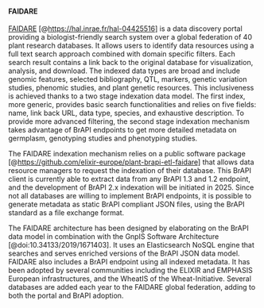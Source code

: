 #### FAIDARE

<!-- Cyril P, first draft-->
[FAIDARE](https://urgi.versailles.inrae.fr/faidare/) [@https://hal.inrae.fr/hal-04425516] is a data discovery portal providing a biologist-friendly search system over a global federation of 40 plant research databases. 
It allows users to identify data resources using a full text search approach combined with domain specific filters. 
Each search result contains a link back to the original database for visualization, analysis, and download. 
The indexed data types are broad and include genomic features, selected bibliography, QTL, markers, genetic variation studies, phenomic studies, and plant genetic resources. 
This inclusiveness is achieved thanks to a two stage indexation data model. The first index, more generic, provides basic search functionalities and relies on five fields: name, link back URL, data type, species, and exhaustive description. 
To provide more advanced filtering, the second stage indexation mechanism takes advantage of BrAPI endpoints to get more detailed metadata on germplasm, genotyping studies and phenotyping studies. 

The FAIDARE indexation mechanism relies on a public software package [@https://github.com/elixir-europe/plant-brapi-etl-faidare] that allows data resource managers to request the indexation of their database. 
This BrAPI client is currently able to extract data from any BrAPI 1.3 and 1.2 endpoint, and the development of BrAPI 2.x indexation will be initiated in 2025. 
Since not all databases are willing to implement BrAPI endpoints, it is possible to generate metadata as static BrAPI compliant JSON files, using the BrAPI standard as a file exchange format.

The FAIDARE architecture has been designed by elaborating on the BrAPI data model in combination with the GnpIS Software Architecture [@doi:10.34133/2019/1671403]. 
It uses an Elasticsearch NoSQL engine that searches and serves enriched versions of the BrAPI JSON data model. 
FAIDARE also includes a BrAPI endpoint using all indexed metadata. 
It has been adopted by several communities including the ELIXIR and EMPHASIS European infrastructures, and the WheatIS of the Wheat-Initiative. 
Several databases are added each year to the FAIDARE global federation, adding to both the portal and BrAPI adoption.

<!-- ![Figure FAIDARE Federation](images/Schema_FAIDARE.png){#fig:Schema_FAIDARE width="100%"} -->
